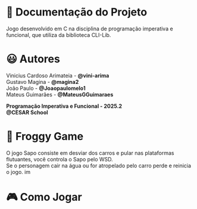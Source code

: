 # :round_pushpin: Documentação do Projeto 
Jogo desenvolvido em C na disciplina de programação imperativa e funcional, que utiliza da biblioteca CLI-Lib. 

# :smiley: Autores
Vinicius Cardoso Arimateia - **@vini-arima**   \
Gustavo Magina - **@magina2**                  \
João Paulo - **@Joaopaulomelo1**               \
Mateus Guimarães - **@MateusGGuimaraes**

**Programação Imperativa e Funcional - 2025.2** \
**@CESAR School**

# :frog: Froggy Game
O jogo Sapo consiste em desviar dos carros e pular nas plataformas flutuantes, você controla o Sapo pelo WSD. \
Se o personagem cair na água ou for atropelado pelo carro perde e reinicia o jogo. 
im

# :video_game: Como Jogar
